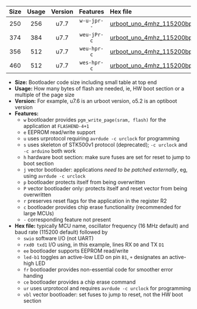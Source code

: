 |Size|Usage|Version|Features|Hex file|
|:-:|:-:|:-:|:-:|:--|
|250|256|u7.7|`w-u-jpr--`|[urboot_uno_4mhz_115200bps_swio_rxd0_txd1_led+b5_ur_vbl.hex](https://raw.githubusercontent.com/stefanrueger/urboot.hex/main/boards/uno/fcpu_4mhz/115200_bps/urboot_uno_4mhz_115200bps_swio_rxd0_txd1_led+b5_ur_vbl.hex)|
|374|384|u7.7|`weu-jPr-c`|[urboot_uno_4mhz_115200bps_swio_rxd0_txd1_ee_led+b5_fr_ce_ur_vbl.hex](https://raw.githubusercontent.com/stefanrueger/urboot.hex/main/boards/uno/fcpu_4mhz/115200_bps/urboot_uno_4mhz_115200bps_swio_rxd0_txd1_ee_led+b5_fr_ce_ur_vbl.hex)|
|356|512|u7.7|`weu-hpr-c`|[urboot_uno_4mhz_115200bps_swio_rxd0_txd1_ee_led+b5_fr_ce_ur.hex](https://raw.githubusercontent.com/stefanrueger/urboot.hex/main/boards/uno/fcpu_4mhz/115200_bps/urboot_uno_4mhz_115200bps_swio_rxd0_txd1_ee_led+b5_fr_ce_ur.hex)|
|460|512|u7.7|`wes-hpr-c`|[urboot_uno_4mhz_115200bps_swio_rxd0_txd1_ee_led+b5_fr_ce.hex](https://raw.githubusercontent.com/stefanrueger/urboot.hex/main/boards/uno/fcpu_4mhz/115200_bps/urboot_uno_4mhz_115200bps_swio_rxd0_txd1_ee_led+b5_fr_ce.hex)|

- **Size:** Bootloader code size including small table at top end
- **Usage:** How many bytes of flash are needed, ie, HW boot section or a multiple of the page size
- **Version:** For example, u7.6 is an urboot version, o5.2 is an optiboot version
- **Features:**
  + `w` bootloader provides `pgm_write_page(sram, flash)` for the application at `FLASHEND-4+1`
  + `e` EEPROM read/write support
  + `u` uses urprotocol requiring `avrdude -c urclock` for programming
  + `s` uses skeleton of STK500v1 protocol (deprecated); `-c urclock` and `-c arduino` both work
  + `h` hardware boot section: make sure fuses are set for reset to jump to boot section
  + `j` vector bootloader: applications *need to be patched externally*, eg, using `avrdude -c urclock`
  + `p` bootloader protects itself from being overwritten
  + `P` vector bootloader only: protects itself and reset vector from being overwritten
  + `r` preserves reset flags for the application in the register R2
  + `c` bootloader provides chip erase functionality (recommended for large MCUs)
  + `-` corresponding feature not present
- **Hex file:** typically MCU name, oscillator frequency (16 MHz default) and baud rate (115200 default) followed by
  + `swio` software I/O (not UART)
  + `rxd0 txd1` I/O using, in this example, lines RX `D0` and TX `D1`
  + `ee` bootloader supports EEPROM read/write
  + `led-b1` toggles an active-low LED on pin `B1`, `+` designates an active-high LED
  + `fr` bootloader provides non-essential code for smoother error handing
  + `ce` bootloader provides a chip erase command
  + `ur` uses urprotocol and requires `avrdude -c urclock` for programming
  + `vbl` vector bootloader: set fuses to jump to reset, not the HW boot section
